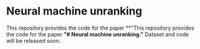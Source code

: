 # Neural machine unranking

This repository provides the code for the paper **"This repository provides the code for the paper **"# Neural machine unranking."**
Dataset and code will be released soon.
